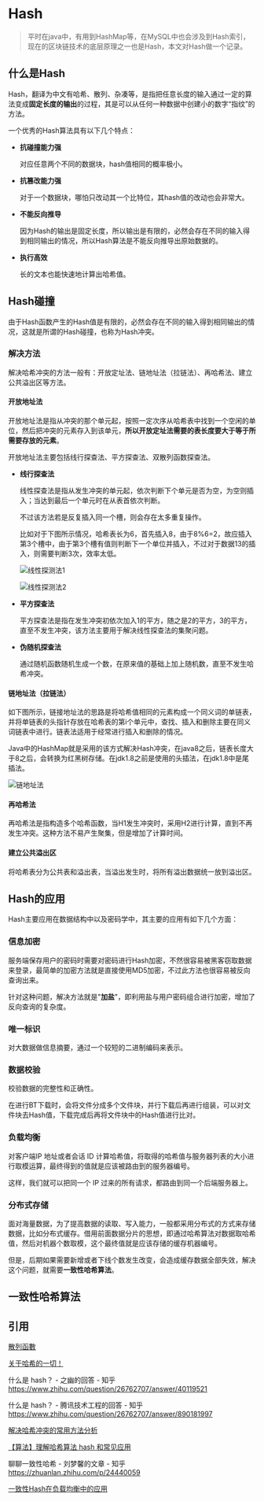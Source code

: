 # Hash

> 平时在java中，有用到HashMap等，在MySQL中也会涉及到Hash索引，现在的区块链技术的底层原理之一也是Hash，本文对Hash做一个记录。

## 什么是Hash

Hash，翻译为中文有哈希、散列、杂凑等，是指把任意长度的输入通过一定的算法变成**固定长度的输出**的过程，其是可以从任何一种数据中创建小的数字“指纹”的方法。

一个优秀的Hash算法具有以下几个特点：

+ **抗碰撞能力强**

  对应任意两个不同的数据块，hash值相同的概率极小。

+ **抗篡改能力强**

  对于一个数据块，哪怕只改动其一个比特位，其hash值的改动也会非常大。

+ **不能反向推导**

  因为Hash的输出是固定长度，所以输出是有限的，必然会存在不同的输入得到相同输出的情况，所以Hash算法是不能反向推导出原始数据的。

+ **执行高效**

  长的文本也能快速地计算出哈希值。

## Hash碰撞

由于Hash函数产生的Hash值是有限的，必然会存在不同的输入得到相同输出的情况，这就是所谓的Hash碰撞，也称为Hash冲突。

### 解决方法

解决哈希冲突的方法一般有：开放定址法、链地址法（拉链法）、再哈希法、建立公共溢出区等方法。

#### 开放地址法

开放地址法是指从冲突的那个单元起，按照一定次序从哈希表中找到一个空闲的单位，然后把冲突的元素存入到该单元，**所以开放定址法需要的表长度要大于等于所需要存放的元素**。

开放地址法主要包括线行探查法、平方探查法、双散列函数探查法。

+ **线行探查法**

  线性探查法是指从发生冲突的单元起，依次判断下个单元是否为空，为空则插入；当达到最后一个单元时在从表首依次判断。

  不过该方法若是反复插入同一个槽，则会存在太多重复操作。

  比如对于下图所示情况，哈希表长为6，首先插入8，由于8%6=2，故应插入第3个槽中，由于第3个槽有值则判断下一个单位并插入，不过对于数据13的插入，则需要判断3次，效率太低。

  ![线性探测法1](data\线性探测法1.png)

  ![线性探测法2](data\线性探测法2.png)

+ **平方探查法**

  平方探查法是指在发生冲突初依次加入1的平方，随之是2的平方，3的平方，直至不发生冲突，该方法主要用于解决线性探查法的集聚问题。

+ **伪随机探查法**

  通过随机函数随机生成一个数，在原来值的基础上加上随机数，直至不发生哈希冲突。

#### 链地址法（拉链法）

如下图所示，链接地址法的思路是将哈希值相同的元素构成一个同义词的单链表，并将单链表的头指针存放在哈希表的第i个单元中，查找、插入和删除主要在同义词链表中进行。链表法适用于经常进行插入和删除的情况。

Java中的HashMap就是采用的该方式解决Hash冲突，在java8之后，链表长度大于8之后，会转换为红黑树存储。在jdk1.8之前是使用的头插法，在jdk1.8中是尾插法。

![链地址法](data\链地址法.png)

#### 再哈希法

再哈希法是指构造多个哈希函数，当H1发生冲突时，采用H2进行计算，直到不再发生冲突。这种方法不易产生聚集，但是增加了计算时间。

#### 建立公共溢出区

将哈希表分为公共表和溢出表，当溢出发生时，将所有溢出数据统一放到溢出区。

## Hash的应用

Hash主要应用在数据结构中以及密码学中，其主要的应用有如下几个方面：

### 信息加密

服务端保存用户的密码时需要对密码进行Hash加密，不然很容易被黑客窃取数据来登录，最简单的加密方法就是直接使用MD5加密，不过此方法也很容易被反向查询出来。

针对这种问题，解决方法就是"**加盐**"，即利用盐与用户密码组合进行加密，增加了反向查询的复杂度。

### 唯一标识

对大数据做信息摘要，通过一个较短的二进制编码来表示。

### 数据校验

校验数据的完整性和正确性。

在进行BT下载时，会将文件分成多个文件块，并行下载后再进行组装，可以对文件块去Hash值，下载完成后再将文件块中的Hash值进行比对。

### 负载均衡

对客户端IP 地址或者会话 ID 计算哈希值，将取得的哈希值与服务器列表的大小进行取模运算，最终得到的值就是应该被路由到的服务器编号。

这样，我们就可以把同一个 IP 过来的所有请求，都路由到同一个后端服务器上。

### 分布式存储

面对海量数据，为了提高数据的读取、写入能力，一般都采用分布式的方式来存储数据，比如分布式缓存。借用前面数据分片的思想，即通过哈希算法对数据取哈希值，然后对机器个数取模，这个最终值就是应该存储的缓存机器编号。

但是，后期如果需要新增或者下线个数发生改变，会造成缓存数据全部失效，解决这个问题，就需要**一致性哈希算法**。

## 一致性哈希算法



## 引用

[散列函數](https://www.zhihu.com/question/26762707/answer/890181997 )

[关于哈希的一切！](https://segmentfault.com/a/1190000023872036)

什么是 hash？ - 之幽的回答 - 知乎 https://www.zhihu.com/question/26762707/answer/40119521

什么是 hash？ - 腾讯技术工程的回答 - 知乎 https://www.zhihu.com/question/26762707/answer/890181997

[解决哈希冲突的常用方法分析](https://www.jianshu.com/p/4d3cb99d7580)

[【算法】理解哈希算法 hash 和常见应用](https://blog.csdn.net/sscc_learning/article/details/88658511)

聊聊一致性哈希 - 刘梦馨的文章 - 知乎 https://zhuanlan.zhihu.com/p/24440059

[一致性Hash在负载均衡中的应用](https://juejin.cn/post/6844903670430040078)